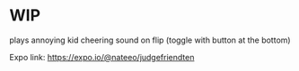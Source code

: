 # WIP

plays annoying kid cheering sound on flip (toggle with button at the bottom)

Expo link: https://expo.io/@nateeo/judgefriendten
